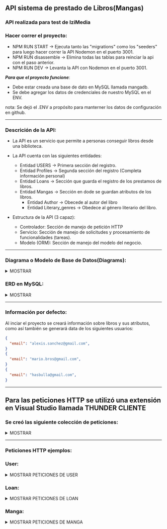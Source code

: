 ## API sistema de prestado de Libros(Mangas)

### API realizada para test de IziMedia

### Hacer correr el proyecto:

- NPM RUN START -> Ejecuta tanto las "migrations" como los "seeders" para luego hacer correr la API Nodemon en el puerto 3001.
- NPM RUN disassemble -> Elimina todas las tablas para reinciar la api con el paso anterior.
- NPM RUN DEV -> Levanta la API con Nodemon en el puerto 3001.

**_Para que el proyecto funcione_**:

- Debe estar creada una base de dato en MySQL llamada mangadb.
- Se debe agregar los datos de credenciales de nuestro MySQL en el ENV.

nota: Se dejó el .ENV a propósito para manterner los datos de configuración en github.

---
### Descrición de la API:

- La API es un servicio que permite a personas conseguir libros desde una biblioteca.
- La API cuenta con las siguientes entidades:

  - Entidad USERS -> Primera sección del registro.
  - Entidad Profiles -> Segunda sección del registro (Completa información personal)
  - Entidad Loans -> Sección que guarda el registro de los prestamos de libros.
  - Entidad Mangas -> Sección en dode se guardan atributos de los libros.
    - Entidad Author -> Obecede al autor del libro
    - Entidad Literary_genres -> Obedece al género literario del libro.

- Estructura de la API (3 capaz):
  - Controlador: Sección de manejo de petición HTTP
  - Servicio: Sección de manejo de solicitudes y procesamiento de funcionalidades (tareas).
  - Modelo (ORM): Sección de manejo del modelo del negocio.


---

### Diagrama o Modelo de Base de Datos(Diagrams):

<details><summary> MOSTRAR </summary>

![Image text](https://github.com/FelipeGaticaL/test-izimedia/blob/main/public/ERD%20Diagrams.jpg)

</details>

### ERD en MySQL:

<details><summary> MOSTRAR </summary>

![Image text](https://github.com/FelipeGaticaL/test-izimedia/blob/main/public/ERD%20MySql.JPG)

</details>

---

### Información por defecto:

Al inciar el proyecto se creará información sobre libros y sus atributos, como así también se generará data de los siguientes usuarios:

```json
{
  "email": "alexis.sanchez@gmail.com",
}
{
  "email": "mario.bros@gmail.com",
}
{
  "email": "hasbulla@gmail.com",
}

```

---
## Para las peticiones HTTP se utilizó una extensión en Visual Studio llamada THUNDER CLIENTE

### Se creó las siguiente colección de peticiones:

<details><summary> MOSTRAR </summary>


![Image text](https://github.com/FelipeGaticaL/test-izimedia/blob/main/public/Coleccion_Http.JPG)

![Image text](https://github.com/FelipeGaticaL/test-izimedia/blob/main/public/ExtendPeticionHttp.JPG)

</details>

---
### Peticiones HTTP ejemplos:

### User:

<details><summary> MOSTRAR PETICIONES DE USER </summary>


- Titulo: **User Register**
- Funcionalidad: Registra un usuario Email y Contraseña.
- Request: http://localhost:3001/api/user/register/
- Method: POST
- JSON Body:

```json
{
  "email": "prueba1@gmail.com",
  "password": "password1234"
}
```
---

- Titulo: **User Login**
- Funcionalidad: Login de usuario
- Request: http://localhost:3001/api/user/login/
- Method: GET
- JSON Body:

```json
{
  "email": "alexis.sanchez@gmail.com",
  "password": "Masterdog1234"
}
```
---

- Titulo: **Get All Users**
- Funcionalidad: Obtiene todos los User y sus Profile
- Request: http://localhost:3001/api/user/users/
- Method: GET
- JSON Body: Empty

- Titulo: **Post Profile**
- Funcionalidad: Crea un nuevo Profile de un User ya existente.
- Request: http://localhost:3001/api/user/profile/
- Method: POST
- JSON Body:

```json
{
  "name": "Prueba1",
  "last_name": "ApellidoPrueba",
  "gender": "Masculino",
  "addres": "Villa 1234",
  "city": "Santiago",
  "country": "Chile",
  "age": 78,
  "user_id": 4
}
```

- Titulo: **Delete User**
- Funcionalidad: Elimina un User y su Profile en modalidad CASCADE
- Request: http://localhost:3001/api/user/delete/
- Method: DELETE
- JSON Body:

```json
{
"id": 4
}
```

- Titulo: **Update Profile**
- Funcionalidad: Actualiza los datos de un Profile Existente
- Request: http://localhost:3001/api/user/update/
- Method: PUT
- JSON Body:

```json
{
"name": "Alexis",
"last_name": "Sanchez",
"gender": "Masculino",
"addres": "Alemania 581", /* --> Elemento cambiado */
"city": "Marsella",
"country": "Francia",
"age": 32,
"user_id": 1
}
```

</details>

### Loan:

<details><summary> MOSTRAR PETICIONES DE LOAN </summary>


- Titulo: **Create Loan**
- Funcionalidad: Crear un préstamo de un Manga asociado a un Usuario. Disminuye en las unidades que se solicita un libro (Manga), pero no permite si esto significa **< 0**
- Request: http://localhost:3001/api/loans/create-loan
- Method: POST
- JSON Body:

```json
{
    "manga_id": 1,
    "profile_id": 1,
    "loan_date": "2023-03-20",
    "return_date": "2023-03-27",
    "status": "Activo",
    "quantity_loan": 1
}
```

- Titulo: **Update Loan**
- Funcionalidad: Actualiza un préstamo (Loan), **si esto significa un cambio en la referencia con un libro (manga_id), se incrementa y decrementa los libros que se estan cambiando en la entidad MANGA**.
**
- Request: http://localhost:3001/api/loans/update
- Method: PUT
- JSON Body:

```json
{
    "id":2,
    "manga_id": 2,
    "profile_id": 1,
    "loan_date": "2023-03-20",
    "return_date": "2023-03-28",
    "status": "Activo",
    "quantity_loan": 1
}

```

- Titulo: **Delete Loan**
- Funcionalidad: Se elimina un registro de Loan, y **se devuelve la cantidad de un libro a la entidad Manga**
- Request: http://localhost:3001/api/loans/delete
- Method: DELETE
- JSON Body:

```json
{
  "id":1
}

```

- Titulo: **Get All Loans**
- Funcionalidad: Se llaman los datos relaciondos de las entidades Loan, Profile, User y Manga.
- Request: http://localhost:3001/api/loans/get-loans
- Method: GET
- JSON Body: Empty

</details>

### Manga:

<details><summary> MOSTRAR PETICIONES DE MANGA </summary>



- Titulo: **Get All Mangas**
- Funcionalidad: Se llaman los datos relaciondos de las entidades Manga, Literary genres y Authors.
- Request: http://localhost:3001/api/loans/get-loans
- Method: GET
- JSON Body: Empty

</details>